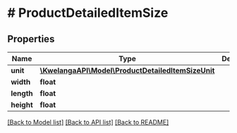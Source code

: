 # # ProductDetailedItemSize

## Properties

Name | Type | Description | Notes
------------ | ------------- | ------------- | -------------
**unit** | [**\KwelangaAPI\Model\ProductDetailedItemSizeUnit**](ProductDetailedItemSizeUnit.md) |  | [optional] 
**width** | **float** |  | [optional] 
**length** | **float** |  | [optional] 
**height** | **float** |  | [optional] 

[[Back to Model list]](../../README.md#documentation-for-models) [[Back to API list]](../../README.md#documentation-for-api-endpoints) [[Back to README]](../../README.md)


